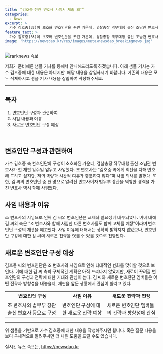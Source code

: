 ```yaml
---
title: “김호중 전관 변호사 사임서 제출 왜?”
categories:
  - News
excerpt: >
  가수 김호중(33)이 초호화 변호인단을 꾸린 가운데, 검찰총장 직무대행 출신 조남관 변호사가 첫 재판 일주일 앞두고 사임했다.  관련 소식은 []에서 확인해보세요.
feature_text: >
  가수 김호중(33)이 초호화 변호인단을 꾸린 가운데, 검찰총장 직무대행 출신 조남관 변호사가 첫 재판 일주일 앞두고 사임했다.  관련 소식은 []에서 확인해보세요.
image: 'https://newsdao.kr/res/images/meta/newsdao_breakingnews.jpg'
---
```


<p><img src="https://newsdao.kr/res/images/meta/newsdao_breakingnews.jpg" alt="ranknews 속보" /></p>

<p>저희가 준비해둔 샘플 기사를 통해서 안내해드리도록 하겠습니다. 아래 샘플 기사는 가수 김호중에 대한 내용은 아니지만, 해당 내용을 삽입하시기 바랍니다. 기존의 내용은 모두 삭제하시고 샘플 기사 내용을 삽입하여 작성해주세요.</p>

<hr />

<h2 data-ke-size="size26">목차</h2>

<ol>
    <li>변호인단 구성과 관련하여</li>
    <li>사임 내용과 이유</li>
    <li>새로운 변호인단 구성 예상</li>
</ol>

<p data-ke-size="size16">&nbsp;</p>

<h2 data-ke-size="size24">변호인단 구성과 관련하여</h2>

<p data-ke-size="size16">가수 김호중 측 변호인단의 구성이 초호화된 가운데, 검찰총장 직무대행 출신 조남관 변호사가 첫 재판 일주일 앞두고 사임했다. 조 변호사는 “김호중 씨에게 최선을 다해 변호해 드리고 싶지만, 저의 역량과 시간적 여유가 충분하지 않다”며 사임 의사를 밝혔다. 또한, 김 씨의 변호인단 중 한 명으로 알려진 변호사이자 법무부 장관을 역임한 경력을 가진 변호사 역시 함께 사임했다.</p>

<h2 data-ke-size="size24">사임 내용과 이유</h2>

<p data-ke-size="size16">조 변호사의 사임으로 인해 김 씨의 변호인단은 교체의 필요성이 대두되었다. 이에 대해 김 씨의 측은 “조 변호사와 함께 사임한 다른 변호사들도 함께 교체될 예정”이라며 변호인단 구성의 재편을 예고했다. 사임 이유에 대해서는 정확히 밝혀지지 않았으나, 변호인단 구성에 대한 김 씨의 새로운 전략을 엿볼 수 있을 것으로 전망된다.</p>

<h2 data-ke-size="size24">새로운 변호인단 구성 예상</h2>

<p data-ke-size="size16">김호중 씨의 변호인단은 조 변호사의 사임으로 인해 대대적인 변화를 맞이할 것으로 보인다. 이에 대한 김 씨 측의 구체적인 계획은 아직 드러나지 않았지만, 새로이 꾸려질 변호인단의 구성과 전략에 대한 기대와 관심이 높다. 김 씨와 새로운 변호인단 멤버들은 어떤 전략과 방향성을 내놓을지, 재판을 앞둔 상황에서 관심이 쏠리고 있다.</p>

<table>
    <tbody>
        <tr>
            <td style="text-align: center; height: 17px;"><strong>변호인단 구성</strong></td>
            <td style="text-align: center; height: 17px;"><strong>사임 이유</strong></td>
            <td style="text-align: center; height: 17px;"><strong>새로운 전략과 전망</strong></td>
        </tr>
        <tr>
            <td style="text-align: left;">조 변호사와 법무부 장관 출신 변호사 등으로 구성</td>
            <td style="text-align: left;">변호인단 구성에 대한 새로운 전략 예상</td>
            <td style="text-align: left;">새로운 변호인단 멤버들의 전략과 방향성에 관심</td>
        </tr>
    </tbody>
</table>

<p data-ke-size="size16"></p>

<hr />

<p>위 샘플을 기반으로 가수 김호중에 대한 내용을 작성해주시면 됩니다. 혹은 질문 내용을 보다 구체적으로 알려주시면 더 나은 도움을 드릴 수도 있습니다.</p>
실시간 뉴스 속보는, <a href="https://newsdao.kr" rel="dofollow">https://newsdao.kr</a>


